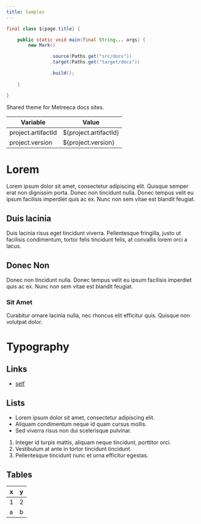 ```yaml
---
title: Samples  
---
```


```java
final class ${page.title} {

	public static void main(final String... args) {
		new Mark()

				.source(Paths.get("src/docs"))
				.target(Paths.get("target/docs"))

				.build();
				
	}

}
```


Shared theme for Metreeca docs sites.

|Variable|Value|  
|--------|-----|
|project.artifactId|${project.artifactId}|  
|project.version|${project.version}| 

# Lorem

Lorem ipsum dolor sit amet, consectetur adipiscing elit. Quisque semper erat non dignissim porta. Donec non tincidunt nulla. Donec tempus velit eu ipsum facilisis imperdiet quis ac ex. Nunc non sem vitae est blandit feugiat.


## Duis lacinia

Duis lacinia risus eget tincidunt viverra. Pellentesque fringilla, justo ut facilisis condimentum, tortor felis tincidunt felis, at convallis lorem orci a lacus.


## Donec Non 

Donec non tincidunt nulla. Donec tempus velit eu ipsum facilisis imperdiet quis ac ex. Nunc non sem vitae est blandit feugiat.

### Sit Amet

 Curabitur ornare lacinia nulla, nec rhoncus elit efficitur quis. Quisque non volutpat dolor.
 
# Typography

## Links

- [self](index.md)

## Lists

- Lorem ipsum dolor sit amet, consectetur adipiscing elit.
- Aliquam condimentum neque id quam cursus mollis.
- Sed viverra risus non dui scelerisque pulvinar.
 
 
1. Integer id turpis mattis, aliquam neque tincidunt, porttitor orci.
2. Vestibulum at ante in tortor tincidunt tincidunt.
3. Pellentesque tincidunt nunc et urna efficitur egestas.


## Tables

| x | y |
|---|---|
| 1 | 2 |
| a | b |

